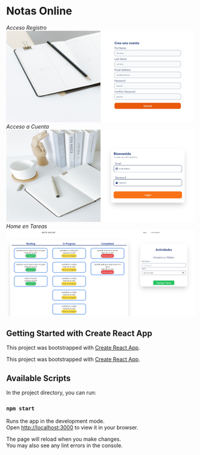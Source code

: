 

# Notas Online 
<em> Acceso Registro</em>
<img title="Registro" alt="Nota Online Registro" src="../frontend/src/images/interfaz registro.jpg" 
heigt:5px width:5px/>
<br>
<em> Acceso a Cuenta</em>
<img title="Login " alt="Nota Online login " src="../frontend/src/images/interfaz login.jpg"
heigt:50px width:50px/>
<br>
<em> Home en Tareas</em>
<img title="interfaz log in " alt="Chat" src="../frontend/src/images/Interfaz de Tareas.jpg" 
heigt:50px width:50px/>

## Getting Started with Create React App

This project was bootstrapped with [Create React App](https://github.com/facebook/create-react-app).

This project was bootstrapped with [Create React App](https://github.com/facebook/create-react-app).

## Available Scripts

In the project directory, you can run:

### `npm start`

Runs the app in the development mode.\
Open [http://localhost:3000](http://localhost:3000) to view it in your browser.

The page will reload when you make changes.\
You may also see any lint errors in the console.


